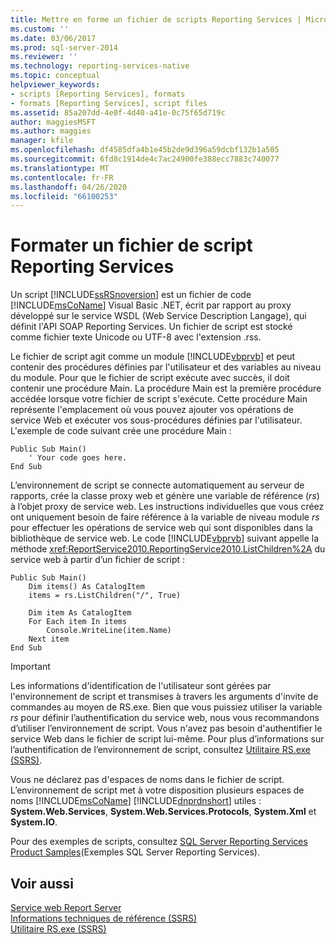 ```yaml
---
title: Mettre en forme un fichier de scripts Reporting Services | Microsoft Docs
ms.custom: ''
ms.date: 03/06/2017
ms.prod: sql-server-2014
ms.reviewer: ''
ms.technology: reporting-services-native
ms.topic: conceptual
helpviewer_keywords:
- scripts [Reporting Services], formats
- formats [Reporting Services], script files
ms.assetid: 85a207dd-4e0f-4d40-a41e-0c75f65d719c
author: maggiesMSFT
ms.author: maggies
manager: kfile
ms.openlocfilehash: df4585dfa4b1e45b2de9d396a59dcbf132b1a505
ms.sourcegitcommit: 6fd8c1914de4c7ac24900fe388ecc7883c740077
ms.translationtype: MT
ms.contentlocale: fr-FR
ms.lasthandoff: 04/26/2020
ms.locfileid: "66100253"
---
```

# <a name="format-a-reporting-services-script-file"></a>Formater un fichier de script Reporting Services
  Un script [!INCLUDE[ssRSnoversion](../../includes/ssrsnoversion-md.md)] est un fichier de code [!INCLUDE[msCoName](../../includes/msconame-md.md)] Visual Basic .NET, écrit par rapport au proxy développé sur le service WSDL (Web Service Description Langage), qui définit l'API SOAP Reporting Services. Un fichier de script est stocké comme fichier texte Unicode ou UTF-8 avec l'extension .rss.  
  
 Le fichier de script agit comme un module [!INCLUDE[vbprvb](../../includes/vbprvb-md.md)] et peut contenir des procédures définies par l'utilisateur et des variables au niveau du module. Pour que le fichier de script exécute avec succès, il doit contenir une procédure Main. La procédure Main est la première procédure accédée lorsque votre fichier de script s'exécute. Cette procédure Main représente l'emplacement où vous pouvez ajouter vos opérations de service Web et exécuter vos sous-procédures définies par l'utilisateur. L'exemple de code suivant crée une procédure Main :  
  
```  
Public Sub Main()  
    ' Your code goes here.  
End Sub  
```  
  
 L’environnement de script se connecte automatiquement au serveur de rapports, crée la classe proxy web et génère une variable de référence (*rs*) à l’objet proxy de service web. Les instructions individuelles que vous créez ont uniquement besoin de faire référence à la variable de niveau module *rs* pour effectuer les opérations de service web qui sont disponibles dans la bibliothèque de service web. Le code [!INCLUDE[vbprvb](../../includes/vbprvb-md.md)] suivant appelle la méthode <xref:ReportService2010.ReportingService2010.ListChildren%2A> du service web à partir d’un fichier de script :  
  
```  
Public Sub Main()  
    Dim items() As CatalogItem  
    items = rs.ListChildren("/", True)  
  
    Dim item As CatalogItem  
    For Each item In items  
        Console.WriteLine(item.Name)  
    Next item  
End Sub   
```  
  
> [!IMPORTANT]  
>  Les informations d'identification de l'utilisateur sont gérées par l'environnement de script et transmises à travers les arguments d'invite de commandes au moyen de RS.exe. Bien que vous puissiez utiliser la variable *rs* pour définir l’authentification du service web, nous vous recommandons d’utiliser l’environnement de script. Vous n'avez pas besoin d'authentifier le service Web dans le fichier de script lui-même. Pour plus d’informations sur l’authentification de l’environnement de script, consultez [Utilitaire RS.exe &#40;SSRS&#41;](rs-exe-utility-ssrs.md).  
  
 Vous ne déclarez pas d'espaces de noms dans le fichier de script. L’environnement de script met à votre disposition plusieurs espaces de noms [!INCLUDE[msCoName](../../includes/msconame-md.md)] [!INCLUDE[dnprdnshort](../../includes/dnprdnshort-md.md)] utiles : **System.Web.Services**, **System.Web.Services.Protocols**, **System.Xml** et **System.IO**.  
  
 Pour des exemples de scripts, consultez [SQL Server Reporting Services Product Samples](https://go.microsoft.com/fwlink/?LinkId=177889)(Exemples SQL Server Reporting Services).  
  
## <a name="see-also"></a>Voir aussi  
 [Service web Report Server](../report-server-web-service/report-server-web-service.md)   
 [Informations techniques de référence &#40;SSRS&#41;](../technical-reference-ssrs.md)   
 [Utilitaire RS.exe &#40;SSRS&#41;](rs-exe-utility-ssrs.md)  
  
  
